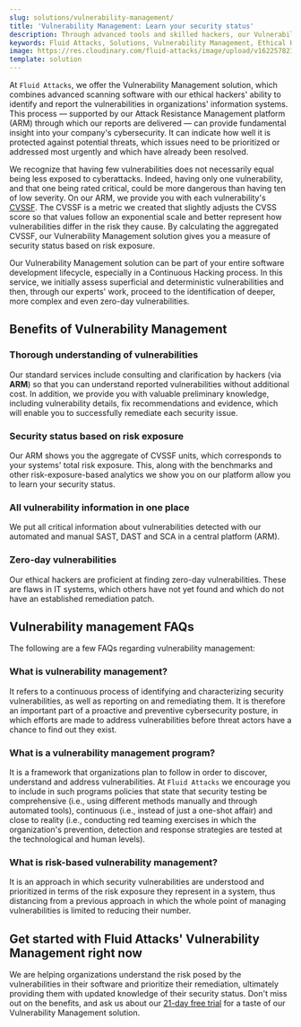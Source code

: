```yaml
---
slug: solutions/vulnerability-management/
title: 'Vulnerability Management: Learn your security status'
description: Through advanced tools and skilled hackers, our Vulnerability Management solution identifies and allows you to prioritize the security issues to be remediated.
keywords: Fluid Attacks, Solutions, Vulnerability Management, Ethical Hacking, Security, Standards
image: https://res.cloudinary.com/fluid-attacks/image/upload/v1622578216/airs/solutions/solution-vulnerability-management_a5xmkt.webp
template: solution
---
```


At `Fluid Attacks`, we offer the Vulnerability Management solution,
which combines advanced scanning software with
our ethical hackers' ability to identify and report
the vulnerabilities in organizations' information systems.
This process — supported by our Attack Resistance Management platform (ARM)
through which our reports are delivered — can provide fundamental insight
into your company's cybersecurity.
It can indicate how well it is protected against potential threats,
which issues need to be prioritized or addressed most urgently
and which have already been resolved.

We recognize
that having few vulnerabilities
does not necessarily equal being less exposed to cyberattacks.
Indeed,
having only one vulnerability,
and that one being rated critical,
could be more dangerous
than having ten of low severity.
On our ARM,
we provide you with each vulnerability's
[CVSSF](https://try.fluidattacks.com/report/cvssf/).
The CVSSF is a metric we created
that slightly adjusts the CVSS score
so that values follow an exponential scale
and better represent how vulnerabilities differ in the risk they cause.
By calculating the aggregated CVSSF,
our Vulnerability Management solution gives you a measure of security status
based on risk exposure.

Our Vulnerability Management solution can be part of
your entire software development lifecycle,
especially in a Continuous Hacking process.
In this service,
we initially assess superficial and deterministic vulnerabilities and then,
through our experts' work, proceed to the identification of deeper,
more complex and even zero-day vulnerabilities.

<div class="tc">

## Benefits of Vulnerability Management

</div>

<div class="flex flex-wrap justify-center items-center">

<div class="sect2">

### Thorough understanding of vulnerabilities

Our standard services include consulting and clarification by hackers
(via **ARM**) so that you can understand reported vulnerabilities
without additional cost.
In addition,
we provide you with valuable preliminary knowledge,
including vulnerability details, fix recommendations and evidence,
which will enable you
to successfully remediate each security issue.

</div>

<div class="sect2">

### Security status based on risk exposure

Our ARM shows you the aggregate of CVSSF units,
which corresponds to your systems' total risk exposure.
This,
along with the benchmarks and other risk-exposure-based analytics
we show you on our platform
allow you to learn your security status.

</div>

<div class="sect2">

### All vulnerability information in one place

We put all critical information about vulnerabilities
detected with our automated and manual SAST, DAST and SCA
in a central platform (ARM).

</div>

<div class="sect2">

### Zero-day vulnerabilities

Our ethical hackers are proficient at finding zero-day vulnerabilities.
These are flaws in IT systems, which others have not yet found and which
do not have an established remediation patch.

</div>

</div>

## Vulnerability management FAQs

The following are a few FAQs regarding vulnerability management:

### What is vulnerability management?

It refers to a continuous process of identifying
and characterizing security vulnerabilities,
as well as reporting on and remediating them.
It is therefore an important part of a proactive
and preventive cybersecurity posture,
in which efforts are made to address vulnerabilities
before threat actors have a chance to find out they exist.

### What is a vulnerability management program?

It is a framework that organizations plan to follow
in order to discover, understand and address vulnerabilities.
At `Fluid Attacks` we encourage you
to include in such programs
policies that state that security testing be comprehensive
(i.e., using different methods manually and through automated tools),
continuous
(i.e., instead of just a one-shot affair)
and close to reality
(i.e., conducting red teaming exercises
in which the organization's prevention,
detection and response strategies
are tested at the technological and human levels).

### What is risk-based vulnerability management?

It is an approach
in which security vulnerabilities are understood
and prioritized in terms of the risk exposure they represent in a system,
thus distancing from a previous approach
in which the whole point of managing vulnerabilities is limited
to reducing their number.

## Get started with Fluid Attacks' Vulnerability Management right now

We are helping organizations understand the risk
posed by the vulnerabilities in their software
and prioritize their remediation,
ultimately providing them with updated knowledge of their security status.
Don't miss out on the benefits,
and ask us about our [21-day free trial](../../free-trial/)
for a taste of our Vulnerability Management solution.
